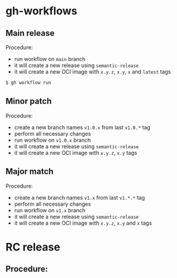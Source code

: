 # gh-workflows

## Main release

Procedure:
- run workflow on `main` branch
- it will create a new release using `semantic-release`
- it will create a new OCI image with `x.y.z`, `x.y`, `x` and `latest` tags

```sh
$ gh workflow run
```

## Minor patch

Procedure:
- create a new branch names `v1.0.x` from last `v1.0.*` tag
- perform all necessary changes
- run workflow on `v1.0.x` branch
- it will create a new release using `semantic-release`
- it will create a new OCI image with `x.y.z`, `x.y` tags

## Major match

Procedure:
- create a new branch names `v1.x` from last `v1.*.*` tag
- perform all necessary changes
- run workflow on `v1.x` branch
- it will create a new release using `semantic-release`
- it will create a new OCI image with `x.y.z`, `x.y` and `x` tags

# RC release

Procedure:
- 
